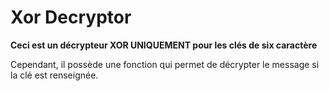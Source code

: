 # Xor Decryptor

**Ceci est un décrypteur XOR UNIQUEMENT pour les clés de six caractère**

Cependant, il possède une fonction qui permet de décrypter le message si la clé est renseignée.

